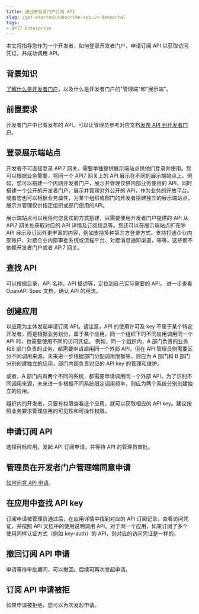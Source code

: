 ```yaml
---
title: 通过开发者门户订阅 API
slug: /get-started/subscribe-api-in-devportal
tags:
- API7 Enterprise
---
```


本文将指导您作为一个开发者，如何登录开发者门户，申请订阅 API 以获取访问凭证，并成功调用 API。

## 背景知识
[了解什么是开发者门户](https://docs.apiseven.com/enterprise/devportal/overview)，以及什么是开发者门户的"管理端"和“展示端”。

## 前置要求
开发者门户中已有发布的 API。可以让管理员参考对应文档[发布 API 到开发者门户](https://docs.apiseven.com/enterprise/devportal/publish-api-to-devportal)。

## 登录展示端站点
开发者不可直接登录 API7 网关，需要单独提供展示端站点供他们登录并使用。您可以根据业务需要，将同一个 API7 网关上的 API 展示在不同的展示端站点上。例如，您可以搭建一个内网开发者门户，展示并管理仅供内部业务使用的 API，同时搭建一个公开的开发者门户，展示并管理对外公开的 API，作为业务的开放平台。或者您也可以根据业务属性，为某个组织或部门的开发者搭建独立的展示端站点，展示并管理仅供指定组织或部门使用的API。

展示端站点可以用任何您喜欢的方式搭建，只需要使用开发者门户提供的 API 从 API7 网关处获取对应的 API 详情及订阅信息等。您还可以在展示端站点扩充除 API 展示及订阅外更丰富的内容，例如支持多种第三方登录方式、支持打通企业内部账户、对接企业内部审批系统或流程平台、对接消息通知渠道，等等。这些都不依赖开发者门户或者 API7 网关。

## 查找 API
可以根据目录，API 名称，API 描述等，定位到自己实际需要的 API。
进一步查看 OpenAPI Spec 文档，确认 API 的用法。

## 创建应用
以应用为主体发起申请订阅 API。请注意，API 的使用许可及 key 不属于某个特定开发者，而是根据业务划分，属于某个应用。同一个组织下的不同应用调用同一个 API 时，也需要使用不同的访问凭证。
例如，同一个组织内，A 部门负责的业务和B 部门负责的业务，都需要申请调用同一个外部 API，但在 API 管理员侧需要区分不同调用来源，未来进一步根据部门分配调用限额等，则应为 A 部门和 B 部门分别创建独立的应用，部门内部负责对应的 API key 的管理和维护。

或者，A 部门内有两个不同的系统，都需要申请调用同一个外部 API，为了识别不同调用来源，未来进一步根据不同系统限定调用频率，则应为两个系统分别创建独立的应用。

组织内的开发者，只要有权限查看这个应用，就可以获取相应的 API key。建议按照业务要求管理应用的可见性和可操作权限。

## 申请订阅 API
选择目标应用，发起 API 订阅申请，并等待 API 的管理员审批。

## 管理员在开发者门户管理端同意申请
[如何同意 API 申请](https://docs.apiseven.com/enterprise/devportal/api#同意API订阅申请)。

## 在应用中查找 API key
订阅申请被管理员通过后，在应用详情中找到对应的 API 订阅记录，查看访问凭证，并按照 API 文档中的使用说明调用 API。对于同一个应用，如果订阅了多个使用同样认证方式（例如 key-auth）的 API，则对应的访问凭证是一样的。

## 撤回订阅 API 申请
申请等待审批期间，可以撤回。后续可再次发起申请。

## 订阅 API 申请被拒
如果申请被拒绝，您可以再次发起申请。











